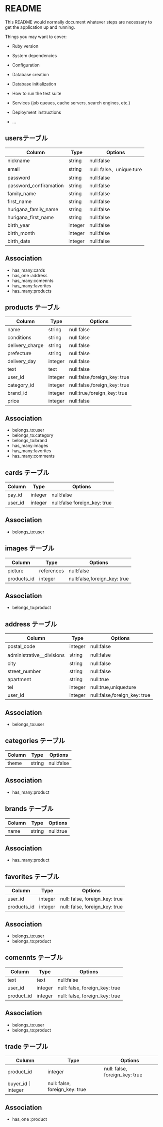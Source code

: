 # README

This README would normally document whatever steps are necessary to get the
application up and running.

Things you may want to cover:

* Ruby version

* System dependencies

* Configuration

* Database creation

* Database initialization

* How to run the test suite

* Services (job queues, cache servers, search engines, etc.)

* Deployment instructions

* ...


##  usersテーブル

|Column|Type|Options|
|------|----|-------|
|nickname|string|null:false|
|email|string|null: false、unique:ture|
|password|string|null:false|
|password_confiramation|string|null:false|
|family_name|string|null:false|
|first_name|string|null:false|
|hurigana_family_name|string|null:false|
|hurigana_first_name|string|null:false|
|birth_year|integer|null:false|
|birth_month|integer|null:false|
|birth_date|integer|null:false|


## Association
- has_many:cards
- has_one :address
- has_many:comennts
- has_many:favorites
- has_many:products


## products テーブル
|Column|Type|Options|
|------|----|-------|
|name|string|null:false|
|conditions|string|null:false|
|delivery_charge|string|null:false|
|prefecture|string|null:false|
|delivery_day|integer|null:false|
|text|text|null:false|
|user_id|integer|null:false,foreign_key: true|
|category_id|integer|null:false,foreign_key: true|
|brand_id|integer|null:true,foreign_key: true|
|price|integer|null:false|

## Association
- belongs_to:user
- belongs_to:category
- belongs_to:brand
- has_many:images
- has_many:favorites
- has_many:comments


## cards テーブル
|Column|Type|Options|
|------|----|-------|
|pay_id|integer|null:false|
|user_id|integer|null:false foreign_key: true|

## Association
- belongs_to:user


## images テーブル
|Column|Type|Options|
|------|----|-------|
|picture|references|null:false|
|products_id|integer|null:false,foreign_key: true|

## Association
- belongs_to:product


## address テーブル
|Column|Type|Options|
|------|----|-------|
|postal_code|integer|null:false|
|administrative＿divisions|string|null:false|
|city|string|null:false|
|street_number|string|null:false|
|apartment|string|null:true|
|tel|integer|null:true,unique:ture|
|user_id|integer|null:false,foreign_key: true|

## Association
- belongs_to:user


## categories テーブル
|Column|Type|Options|
|------|----|-------|
|theme|string|null:false|

## Association
- has_many:product


## brands テーブル
|Column|Type|Options|
|------|----|-------|
|name|string|null:true|

## Association
- has_many:product


## favorites テーブル
|Column|Type|Options|
|------|----|-------|
|user_id|integer|null: false, foreign_key: true|
|products_id|integer|null: false, foreign_key: true|

## Association
- belongs_to:user
- belongs_to:product


## comennts テーブル
|Column|Type|Options|
|------|----|-------|
|text|text|null:false|
|user_id|integer|null: false, foreign_key: true|
|product_id|integer|null: false, foreign_key: true|

## Association
- belongs_to:user
- belongs_to:product

## trade テーブル
|Column|Type|Options|
|------|----|-------|
|product_id|integer|null: false, foreign_key: true|
|buyer_id｜integer|null: false, foreign_key: true|

## Association
- has_one :product